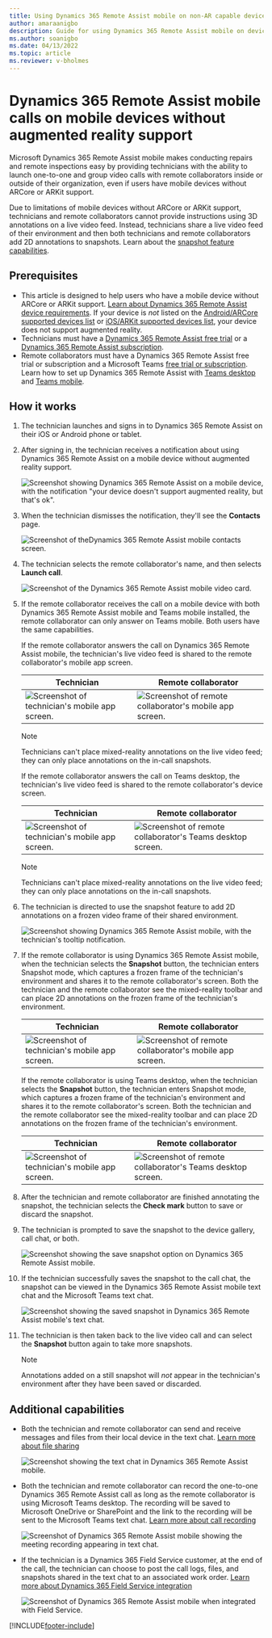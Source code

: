 ```yaml
---
title: Using Dynamics 365 Remote Assist mobile on non-AR capable devices 
author: amaraanigbo
description: Guide for using Dynamics 365 Remote Assist mobile on devices without AR capabilities.
ms.author: soanigbo
ms.date: 04/13/2022
ms.topic: article
ms.reviewer: v-bholmes
---
```


# Dynamics 365 Remote Assist mobile calls on mobile devices without augmented reality support

Microsoft Dynamics 365 Remote Assist mobile makes conducting repairs and remote inspections easy by providing technicians with the ability to launch one-to-one and group video calls with remote collaborators inside or outside of their organization, even if users have mobile devices without ARCore or ARKit support.

Due to limitations of mobile devices without ARCore or ARKit support, technicians and remote collaborators cannot provide instructions using 3D annotations on a live video feed. Instead, technicians share a live video feed of their environment and then both technicians and remote collaborators add 2D annotations to snapshots.  Learn about the [snapshot feature capabilities](./annotate-snapshot.md).

## Prerequisites

- This article is designed to help users who have a mobile device without ARCore or ARKit support. [Learn about Dynamics 365 Remote Assist device requirements](../requirements.md). If your device is *not* listed on the [Android/ARCore supported devices list](https://developers.google.com/ar/discover/supported-devices) or [iOS/ARKit supported devices list](https://developers.google.com/ar/discover/supported-devices#ios), your device does not support augmented reality.
- Technicians must have a [Dynamics 365 Remote Assist free trial](../try-remote-assist.md) or a [Dynamics 365 Remote Assist subscription](../buy-remote-assist.md).
- Remote collaborators must have a Dynamics 365 Remote Assist free trial or subscription and a Microsoft Teams [free trial or subscription](https://www.microsoft.com/microsoft-365/microsoft-teams/group-chat-software). Learn how to set up Dynamics 365 Remote Assist with [Teams desktop](../teams-pc-all.md) and [Teams mobile](../teams-mobile-all.md).

## How it works

1. The technician launches and signs in to Dynamics 365 Remote Assist on their iOS or Android phone or tablet.

2. After signing in, the technician receives a notification about using Dynamics 365 Remote Assist on a mobile device without augmented reality support.

   ![Screenshot showing Dynamics 365 Remote Assist on a mobile device, with the notification "your device doesn't support augmented reality, but that's ok".](./media/no-ar-1.jpg "AR Notification")

3. When the technician dismisses the notification, they'll see the **Contacts** page.

   ![Screenshot of theDynamics 365 Remote Assist mobile contacts screen.](./media/no-ar-2.jpg "Contacts")

4. The technician selects the remote collaborator's name, and then selects **Launch call**.   

   ![Screenshot of the Dynamics 365 Remote Assist mobile video card.](./media/no-ar-launch-call.jpg "Screenshot of the Dynamics 365 Remote Assist mobile video card")
   

5. If the remote collaborator receives the call on a mobile device with both Dynamics 365 Remote Assist mobile and Teams mobile installed, the remote collaborator can only answer on Teams mobile. Both users have the same capabilities.

   If the remote collaborator answers the call on Dynamics 365 Remote Assist mobile, the technician's live video feed is shared to the remote collaborator's mobile app screen.

    |Technician|Remote collaborator|
    |------------------------------------------------|------------------------------------------------|
    |![Screenshot of technician's mobile app screen.](./media/technician-7.jpg)|![Screenshot of remote collaborator's mobile app screen.](./media/remote-collaborator-7.jpg)|  

   > [!NOTE]
   > Technicians can't place mixed-reality annotations on the live video feed; they can only place annotations on the in-call snapshots.

   If the remote collaborator answers the call on Teams desktop, the technician's live video feed is shared to the remote collaborator's device screen.
   
   |Technician|Remote collaborator|
   |----------------------------------|--------------------------------------------------------------------|
   |![Screenshot of technician's mobile app screen.](./media/technician-8.jpg)|![Screenshot of remote collaborator's Teams desktop screen.](./media/remote-collaborator-desktop-8.jpg)|  

   > [!NOTE]
   > Technicians can't place mixed-reality annotations on the live video feed; they can only place annotations on the in-call snapshots.

   

6. The technician is directed to use the snapshot feature to add 2D annotations on a frozen video frame of their shared environment.

   ![Screenshot showing Dynamics 365 Remote Assist mobile, with the technician's tooltip notification.](./media/technician-share-snapshot.jpg "Screenshot showing Dynamics 365 Remote Assist mobile, with the technician's tooltip notification")

7. If the remote collaborator is using Dynamics 365 Remote Assist mobile, when the technician selects the **Snapshot** button, the technician enters Snapshot mode, which captures a frozen frame of the technician's environment and shares it to the remote collaborator's screen. Both the technician and the remote collaborator see the mixed-reality toolbar and can  place 2D annotations on the frozen frame of the technician's environment.

   |Technician|Remote collaborator|
   |------------------------------------------------|------------------------------------------------|
   |![Screenshot of technician's mobile app screen.](./media/technician-9.jpg)|![Screenshot of remote collaborator's mobile app screen.](./media/remote-collaborator-9.jpg)|  

   If the remote collaborator is using Teams desktop, when the technician selects the **Snapshot** button, the technician enters Snapshot mode, which captures a frozen frame of the technician's environment and shares it to the remote collaborator's screen. Both the technician and the remote collaborator see the mixed-reality toolbar and can place 2D annotations on the frozen frame of the technician's environment.

   |Technician|Remote collaborator|
   |----------------------------------|--------------------------------------------------------------------|
   |![Screenshot of technician's mobile app screen.](./media/technician-10.jpg)|![Screenshot of remote collaborator's Teams desktop screen.](./media/remote-collaborator-desktop-10.jpg)| 

8. After the technician and remote collaborator are finished annotating the snapshot, the technician selects the **Check mark** button to save or discard the snapshot.

9. The technician is prompted to save the snapshot to the device gallery, call chat, or both. 

    ![Screenshot showing the save snapshot option on Dynamics 365 Remote Assist mobile.](./media/no-ar-3.jpg)

10. If the technician successfully saves the snapshot to the call chat, the snapshot can be viewed in the Dynamics 365 Remote Assist mobile text chat and the Microsoft Teams text chat.

    ![Screenshot showing the saved snapshot in Dynamics 365 Remote Assist mobile's text chat.](./media/no-ar-4.jpg)

11. The technician is then taken back to the live video call and can select the **Snapshot** button again to take more snapshots.

    > [!NOTE]
    > Annotations added on a still snapshot will *not* appear in the technician's environment after they have been saved or discarded.

## Additional capabilities

- Both the technician and remote collaborator can send and receive messages and files from their local device in the text chat. [Learn more about file sharing](./file-sharing.md)

    ![Screenshot showing the text chat in Dynamics 365 Remote Assist mobile.](./media/no-ar-5.jpg)

- Both the technician and remote collaborator can record the one-to-one Dynamics 365 Remote Assist call as long as the remote collaborator is using Microsoft Teams desktop. The recording will be saved to Microsoft OneDrive or SharePoint and the link to the recording will be sent to the Microsoft Teams text chat. [Learn more about call recording](./call-recording.md)

    ![Screenshot of Dynamics 365 Remote Assist mobile showing the meeting recording appearing in text chat.](./media/no-ar-6.jpg)

- If the technician is a Dynamics 365 Field Service customer, at the end of the call, the technician can choose to post the call logs, files, and snapshots shared in the text chat to an associated work order. [Learn more about Dynamics 365 Field Service integration](./fs-integration.md)

    ![Screenshot of Dynamics 365 Remote Assist mobile when integrated with Field Service.](./media/no-ar-7.jpg "Field Service")


[!INCLUDE[footer-include](../../includes/footer-banner.md)]
